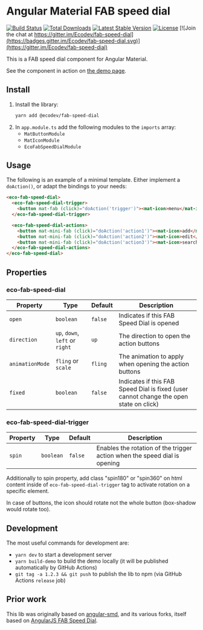 # Angular Material FAB speed dial

[![Build Status](https://github.com/Ecodev/fab-speed-dial/workflows/main/badge.svg)](https://github.com/Ecodev/fab-speed-dial/actions)
[![Total Downloads](https://img.shields.io/npm/dt/@ecodev/fab-speed-dial.svg)](https://www.npmjs.com/package/@ecodev/fab-speed-dial)
[![Latest Stable Version](https://img.shields.io/npm/v/@ecodev/fab-speed-dial.svg)](https://www.npmjs.com/package/@ecodev/fab-speed-dial)
[![License](https://img.shields.io/npm/l/@ecodev/fab-speed-dial.svg)](https://www.npmjs.com/package/@ecodev/fab-speed-dial)
[![Join the chat at https://gitter.im/Ecodev/fab-speed-dial](https://badges.gitter.im/Ecodev/fab-speed-dial.svg)](https://gitter.im/Ecodev/fab-speed-dial)

This is a FAB speed dial component for Angular Material.

See the component in action on [the demo page](https://ecodev.github.io/fab-speed-dial).

## Install

1. Install the library:
   ```bash
   yarn add @ecodev/fab-speed-dial
   ```
2. In `app.module.ts` add the following modules to the `imports` array:
   - `MatButtonModule`
   - `MatIconModule`
   - `EcoFabSpeedDialModule`

## Usage

The following is an example of a minimal template. Either implement a `doAction()`,
or adapt the bindings to your needs:

```html
<eco-fab-speed-dial>
  <eco-fab-speed-dial-trigger>
    <button mat-fab (click)="doAction('trigger')"><mat-icon>menu</mat-icon></button>
  </eco-fab-speed-dial-trigger>

  <eco-fab-speed-dial-actions>
    <button mat-mini-fab (click)="doAction('action1')"><mat-icon>add</mat-icon></button>
    <button mat-mini-fab (click)="doAction('action2')"><mat-icon>edit</mat-icon></button>
    <button mat-mini-fab (click)="doAction('action3')"><mat-icon>search</mat-icon></button>
  </eco-fab-speed-dial-actions>
</eco-fab-speed-dial>
```

## Properties

### eco-fab-speed-dial

| Property        | Type                            | Default | Description                                                                            |
| --------------- | ------------------------------- | ------- | -------------------------------------------------------------------------------------- |
| `open`          | `boolean`                       | `false` | Indicates if this FAB Speed Dial is opened                                             |
| `direction`     | `up`, `down`, `left` or `right` | `up`    | The direction to open the action buttons                                               |
| `animationMode` | `fling` or `scale`              | `fling` | The animation to apply when opening the action buttons                                 |
| `fixed`         | `boolean`                       | `false` | Indicates if this FAB Speed Dial is fixed (user cannot change the open state on click) |

### eco-fab-speed-dial-trigger

| Property | Type      | Default | Description                                                               |
| -------- | --------- | ------- | ------------------------------------------------------------------------- |
| `spin`   | `boolean` | `false` | Enables the rotation of the trigger action when the speed dial is opening |

Additionally to spin property, add class "spin180" or "spin360" on html content inside of `eco-fab-speed-dial-trigger` tag to activate rotation on a specific element.

In case of buttons, the icon should rotate not the whole button (box-shadow would rotate too).

## Development

The most useful commands for development are:

- `yarn dev` to start a development server
- `yarn build-demo` to build the demo locally (it will be published automatically by GitHub Actions)
- `git tag -a 1.2.3 && git push` to publish the lib to npm (via GitHub Actions `release` job)

## Prior work

This lib was originally based on [angular-smd](https://github.com/jefersonestevo/angular-smd),
and its various forks, itself based on
[AngularJS FAB Speed Dial](https://material.angularjs.org/latest/demo/fabSpeedDial).
